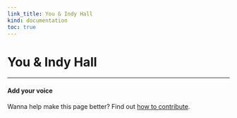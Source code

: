 ```yaml
--- 
link_title: You & Indy Hall
kind: documentation
toc: true
---
```


# You & Indy Hall

---

#### Add your voice

Wanna help make this page better? Find out [how to contribute](/7-how-to/).